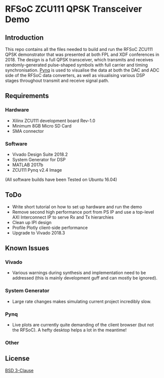 # RFSoC ZCU111 QPSK Transceiver Demo

## Introduction
This repo contains all the files needed to build and run the RFSoC ZCU111 QPSK demonstrator that was presented at both FPL and XDF conferences in 2018. The design is a full QPSK transceiver, which transmits and receives randomly-generated pulse-shaped symbols with full carrier and timing synchronisation. [Pynq](https://github.com/xilinx/pynq) is used to visualise the data at both the DAC and ADC side of the RFSoC data converters, as well as visualising various DSP stages throughout transmit and receive signal path.

## Requirements
### Hardware
- Xilinx ZCU111 development board Rev-1.0
- Minimum 8GB Micro SD Card
- SMA connector
### Software
- Vivado Design Suite 2018.2
- System Generator for DSP
- MATLAB 2017b
- ZCU111 Pynq v2.4 Image

(All software builds have been Tested on Ubuntu 16.04)

## ToDo
- Write short tutorial on how to set up hardware and run the demo
- Remove second high performance port from PS IP and use a top-level AXI Interconnect IP to serve Rx and Tx hierarchies
- Clean up IPI design
- Profile Plotly client-side performance
- Upgrade to Vivado 2018.3

## Known Issues
### Vivado
- Various warnings during synthesis and implementation need to be addressed (this is mainly development guff and can mostly be ignored).
### System Generator
- Large rate changes makes simulating current project incredibly slow.
### Pynq
- Live plots are currently quite demanding of the client browser (but not the RFSoC). A hefty desktop helps a lot in the meantime!
### Other

## License 
[BSD 3-Clause](github.com/strath-sdr/rfsoc_qpsk_demo/LICENSE)
